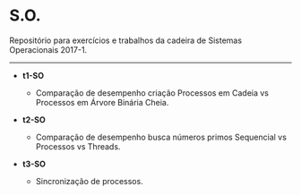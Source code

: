 # S.O.

Repositório para exercícios e trabalhos da cadeira de Sistemas Operacionais 2017-1.

------------------------------------------------------------------------------

- <b>t1-SO</b><br/>
	+ Comparação de desempenho criação Processos em Cadeia vs Processos em Árvore Binária Cheia.
    
- <b>t2-SO</b><br/>
	+ Comparação de desempenho busca números primos Sequencial vs Processos vs Threads.

- <b>t3-SO</b><br/>
	+ Sincronização de processos.
